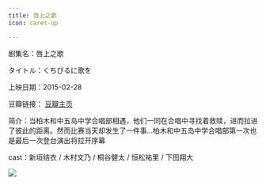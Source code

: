 ```yaml
---
title: 唇上之歌
icon: caret-up

---
```


剧集名：唇上之歌

タイトル：くちびるに歌を

上映日期：2015-02-28

豆瓣链接： [豆瓣主页](https://movie.douban.com/subject/25922902/)

简介：当柏木和中五岛中学合唱部相遇，他们一同在合唱中寻找着救赎，进而拉进了彼此的距离。然而比赛当天却发生了一件事…柏木和中五岛中学合唱部第一次也是最后一次登台演出将拉开序幕 ​​​

cast：新垣结衣 / 木村文乃 / 桐谷健太 / 恒松祐里 / 下田翔大

![](https://listpic.tsgsanjiao.com/movie/2015/2015cszg.jpg)